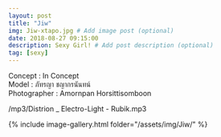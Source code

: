 ```yaml
---
layout: post
title: "Jiw"
img: Jiw-xtapo.jpg # Add image post (optional)
date: 2018-08-27 09:15:00
description: Sexy Girl! # Add post description (optional)
tag: [sexy]
---
```

Concept : In Concept     
Model : ภัทรญา ชญากรนันทน์    
Photographer : Amornpan Horsittisomboon    

/mp3/Distrion _ Electro-Light - Rubik.mp3

{% include image-gallery.html folder="/assets/img/Jiw/" %}
